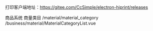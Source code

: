 打印客户端地址：https://gitee.com/CcSimple/electron-hiprint/releases

商品系统 商量类目 /material/material_category /business/material/MaterialCategoryList.vue
